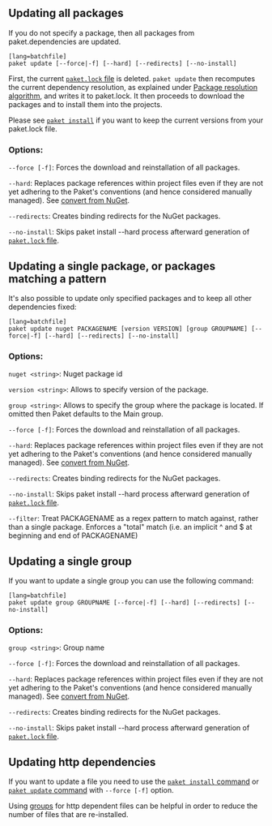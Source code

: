 ## Updating all packages

If you do not specify a package, then all packages from paket.dependencies are updated.

    [lang=batchfile]
    paket update [--force|-f] [--hard] [--redirects] [--no-install]

First, the current [`paket.lock` file](lock-file.html) is deleted. `paket update` then recomputes the current dependency resolution,
as explained under [Package resolution algorithm](http://fsprojects.github.io/Paket/resolver.html), and writes it to paket.lock.
It then proceeds to download the packages and to install them into the projects.

Please see [`paket install`](paket-install.html) if you want to keep the current versions from your paket.lock file.

### Options:

  `--force [-f]`: Forces the download and reinstallation of all packages.

  `--hard`: Replaces package references within project files even if they are not yet adhering to the Paket's conventions (and hence considered manually managed). See [convert from NuGet](paket-convert-from-nuget.html).

  `--redirects`: Creates binding redirects for the NuGet packages.

  `--no-install`: Skips paket install --hard process afterward generation of [`paket.lock` file](lock-file.html).


## Updating a single package, or packages matching a pattern

It's also possible to update only specified packages and to keep all other dependencies fixed:

    [lang=batchfile]
    paket update nuget PACKAGENAME [version VERSION] [group GROUPNAME] [--force|-f] [--hard] [--redirects] [--no-install]

### Options:

  `nuget <string>`: Nuget package id

  `version <string>`: Allows to specify version of the package.

  `group <string>`: Allows to specify the group where the package is located. If omitted then Paket defaults to the Main group.

  `--force [-f]`: Forces the download and reinstallation of all packages.

  `--hard`: Replaces package references within project files even if they are not yet adhering to the Paket's conventions (and hence considered manually managed). See [convert from NuGet](paket-convert-from-nuget.html).

  `--redirects`: Creates binding redirects for the NuGet packages.

  `--no-install`: Skips paket install --hard process afterward generation of [`paket.lock` file](lock-file.html).

  `--filter`: Treat PACKAGENAME as a regex pattern to match against, rather than a single package. Enforces a "total" match (i.e. an implicit ^ and $ at beginning and end of PACKAGENAME)

## Updating a single group

If you want to update a single group you can use the following command:

    [lang=batchfile]
    paket update group GROUPNAME [--force|-f] [--hard] [--redirects] [--no-install]

### Options:

  `group <string>`: Group name

  `--force [-f]`: Forces the download and reinstallation of all packages.

  `--hard`: Replaces package references within project files even if they are not yet adhering to the Paket's conventions (and hence considered manually managed). See [convert from NuGet](paket-convert-from-nuget.html).

  `--redirects`: Creates binding redirects for the NuGet packages.

  `--no-install`: Skips paket install --hard process afterward generation of [`paket.lock` file](lock-file.html).

## Updating http dependencies

If you want to update a file you need to use the [`paket install` command](paket-install.html) or [`paket update` command](paket-update.html) with `--force [-f]` option.

Using [groups](groups.html) for http dependent files can be helpful in order to reduce the number of files that are re-installed.

